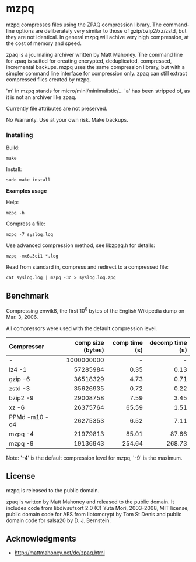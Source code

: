 # mzpq

mzpq compresses files using the ZPAQ compression library. The  command-line options are deliberately very similar to those of gzip/bzip2/xz/zstd, but they are not identical. In general mzpq will achive very high compression, at the cost of memory and speed.

zpaq is a journaling archiver written by Matt Mahoney. The command line for zpaq is suited for creating encrypted, deduplicated, compressed, incremental backups. mzpq uses the same compression library, but with a simpler command line interface for compression only. zpaq can still extract compressed files created by mzpq.

'm' in mzpq stands for micro/mini/minimalistic/... 'a' has been stripped of, as it is not an archiver like zpaq.

Currently file attributes are not preserved.

No Warranty. Use at your own risk. Make backups.


### Installing

Build:
```
make
```

Install:
```
sudo make install
```


**Examples usage**

Help:
```
mzpq -h
```

Compress a file:
```
mzpq -7 syslog.log
```

Use advanced compression method, see libzpaq.h for details:
```
mzpq -mx6.3ci1 *.log
```

Read from standard in, compress and redirect to a compressed file:
```
cat syslog.log | mzpq -3c > syslog.log.zpq
```


## Benchmark

Compressing enwik8, the first 10<sup>8</sup> bytes of the English Wikipedia dump on Mar. 3, 2006.

All compressors were used with the default compression level.

| Compressor    | comp size (bytes) | comp time (s) | decomp time (s) |
|:--------------|------------------:|--------------:|----------------:|
| -             |        1000000000 |             - |               - |
| lz4 -1        |          57285984 |          0.35 |            0.13 |
| gzip -6       |          36518329 |          4.73 |            0.71 |
| zstd -3       |          35626935 |          0.72 |            0.22 |
| bzip2 -9      |          29008758 |          7.59 |            3.45 |
| xz -6         |          26375764 |         65.59 |            1.51 |
| PPMd -m10 -o4 |          26275353 |          6.52 |            7.11 |
| mzpq -4       |          21979813 |         85.01 |           87.66 |
| mzpq -9       |          19136943 |        254.64 |          268.73 |

Note: '-4' is the default compression level for mzpq, '-9' is the maximum.


## License

mzpq is released to the public domain.

zpaq is written by Matt Mahoney and released to the public domain. It includes code from libdivsufsort 2.0 (C) Yuta Mori, 2003-2008, MIT license, public domain code for AES from libtomcrypt by Tom St Denis and public domain code for salsa20 by D. J. Bernstein. 


## Acknowledgments

* http://mattmahoney.net/dc/zpaq.html

